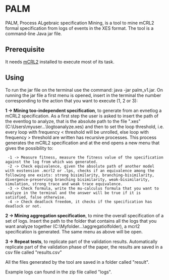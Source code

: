 # PALM
PALM, Process ALgebraic specification Mining, is a tool to mine mCRL2 formal specification from logs of events in the XES format.
The tool is a command-line Java jar file.

## Prerequisite
It needs [mCRL2](https://www.mcrl2.org/web/user_manual/download.html) installed to execute most of its task.

## Using
To run the jar file on the terminal use the command: java -jar palm_v1.jar.
On running the jar file a first menu is opened, insert in the terminal the number corresponding to the action that you want to execute (1, 2 or 3):

**1 -> Mining too-independent specification**, to generate from an evnetlog a mCRL2 specification. As a first step the user is asked to insert the path of the eventlog to analyze, that is the absolute path to the file ".xes"(C:\Users\myuser\...\logtoanalyze.xes) and then to set the loop threshold, i.e. every loop with frequency < threshold will be unrolled, else loop with frequency > threshold are written has recursive processes.  This process generates the mCRL2 specification and at the end opens a new menu that gives the possibility to:

	 -1 -> Measure fitness, measure the fitness value of the specification against the log from which was generated.
	 -2 -> Check equivalence, given the absolute path of another model with exstension .mcrl2 or .lps, checks if an equivalence among the following one exists: strong bisimilarity, branching-bisimilarity, divergence-preserving branching bisimilarity, weak-bisimilarity, simulation, strong trace and weak trace equivalence.
	 -3 -> Check formula, write the mu-calculus formula that you want to analyze in the terminal and the answer will be true if it is satisfied, false otherwise.
	 -4 -> Check deadlock freedom, it checks if the specification has deadlock or not.


**2 -> Mining aggregation specification**, to mine the overall specification of a set of logs. Insert the path to the folder that contains all the logs that you want analyze together (C:\Myfolder\...\aggregatiolfolder), a mcrl2 specification is generated. The same menu as above will be open.

**3 -> Repeat tests**, to replicate part of the validation results. Automatically replicate part of the validation phase of the paper, the results are saved in a csv file called "results.csv"

All the files generated by the tool are saved in a folder called "result".





 Example logs can found in the zip file called "logs".
